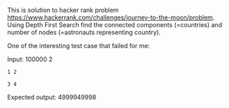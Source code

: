 This is solution to hacker rank problem https://www.hackerrank.com/challenges/journey-to-the-moon/problem.
Using Depth First Search find the connected components (=countries) and number of nodes (=astronauts
representing country).

One of the interesting test case that failed for me:

Input:
    100000 2
    
    1 2
    
    3 4

Expected output:
    4999949998

